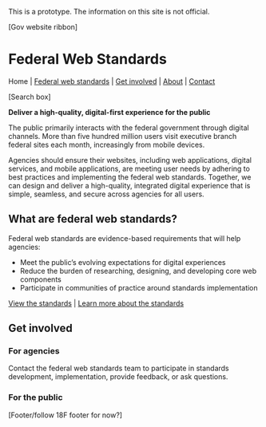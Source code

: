 This is a prototype. The information on this site is not official.

[Gov website ribbon]

# Federal Web Standards  

Home | [Federal web standards]() | [Get involved]() | [About]() | [Contact]()

[Search box]

**Deliver a high-quality, digital-first experience for the public**

The public primarily interacts with the federal government through digital channels. More than five hundred million users visit executive branch federal sites each month, increasingly from mobile devices. 

Agencies should ensure their websites, including web applications, digital services, and mobile applications, are meeting user needs by adhering to best practices and implementing the federal web standards. Together, we can design and deliver a high-quality, integrated digital experience that is simple, seamless, and secure across agencies for all users.

## What are federal web standards?

Federal web standards are evidence-based requirements that will help agencies:
- Meet the public’s evolving expectations for digital experiences
- Reduce the burden of researching, designing, and developing core web components
- Participate in communities of practice around standards implementation

[View the standards](standards.md) | [Learn more about the standards]()

## Get involved

### For agencies

Contact the federal web standards team to participate in standards development, implementation, provide feedback, or ask questions.

### For the public

[Footer/follow 18F footer for now?]
